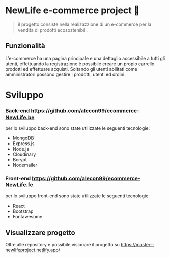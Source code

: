 # NewLife e-commerce project 🛒
> il progetto consiste nella realizazzione di un e-commerce per la vendita di prodotti ecosostenibili.

## Funzionalità
L'e-commerce ha una pagina principale e una dettaglio accessibile a tutti gli utenti, effettuando la registrazione è possibile creare un propio carrello prodotti ed effettuare acquisti.
Soltando gli utenti abilitati come amministratori possono gestire i prodotti, utenti ed ordini.

# Sviluppo

### Back-end https://github.com/alecon99/ecommerce-NewLife.be
per lo sviluppo back-end sono state utilizzate le seguenti tecnologie:

- MongoDB
- Express.js
- Node.js
- Cloudinary
- Bcrypt
- Nodemailer

### Front-end https://github.com/alecon99/ecommerce-NewLife.fe
per lo sviluppo front-end sono state utilizzate le seguenti tecnologie:

- React
- Bootstrap
- Fontawesome

## Visualizzare progetto
Oltre alle repository è possibile visionare il progetto su https://master--newlifeproject.netlify.app/